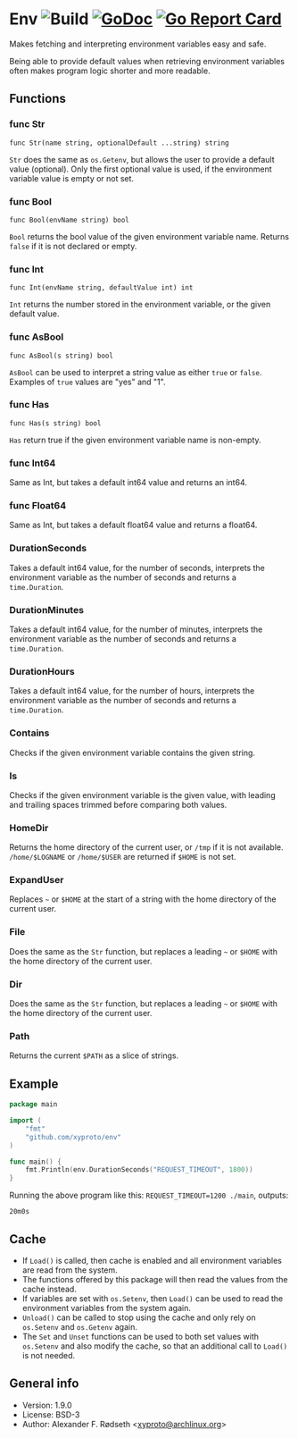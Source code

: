 # Env ![Build](https://github.com/xyproto/env/workflows/Build/badge.svg) [![GoDoc](https://godoc.org/github.com/xyproto/env?status.svg)](http://godoc.org/github.com/xyproto/env) [![Go Report Card](https://goreportcard.com/badge/github.com/xyproto/env)](https://goreportcard.com/report/github.com/xyproto/env)

Makes fetching and interpreting environment variables easy and safe.

Being able to provide default values when retrieving environment variables often makes program logic shorter and more readable.

## Functions

### func Str

`func Str(name string, optionalDefault ...string) string`

`Str` does the same as `os.Getenv`, but allows the user to provide a default value (optional).
Only the first optional value is used, if the environment variable value is empty or not set.

### func Bool

`func Bool(envName string) bool`

`Bool` returns the bool value of the given environment variable name. Returns `false` if it is not declared or empty.

### func Int

`func Int(envName string, defaultValue int) int`

`Int` returns the number stored in the environment variable, or the given default value.

### func AsBool

`func AsBool(s string) bool`

`AsBool` can be used to interpret a string value as either `true` or `false`. Examples of `true` values are "yes" and "1".

### func Has

`func Has(s string) bool`

`Has` return true if the given environment variable name is non-empty.

### func Int64

Same as Int, but takes a default int64 value and returns an int64.

### func Float64

Same as Int, but takes a default float64 value and returns a float64.

### DurationSeconds

Takes a default int64 value, for the number of seconds, interprets the environment variable as the number of seconds and returns a `time.Duration`.

### DurationMinutes

Takes a default int64 value, for the number of minutes, interprets the environment variable as the number of seconds and returns a `time.Duration`.

### DurationHours

Takes a default int64 value, for the number of hours, interprets the environment variable as the number of seconds and returns a `time.Duration`.

### Contains

Checks if the given environment variable contains the given string.

### Is

Checks if the given environment variable is the given value, with leading and trailing spaces trimmed before comparing both values.

### HomeDir

Returns the home directory of the current user, or `/tmp` if it is not available. `/home/$LOGNAME` or `/home/$USER` are returned if `$HOME` is not set.

### ExpandUser

Replaces `~` or `$HOME` at the start of a string with the home directory of the current user.

### File

Does the same as the `Str` function, but replaces a leading `~` or `$HOME` with the home directory of the current user.

### Dir

Does the same as the `Str` function, but replaces a leading `~` or `$HOME` with the home directory of the current user.

### Path

Returns the current `$PATH` as a slice of strings.

## Example

```go
package main

import (
    "fmt"
    "github.com/xyproto/env"
)

func main() {
    fmt.Println(env.DurationSeconds("REQUEST_TIMEOUT", 1800))
}
```

Running the above program like this: `REQUEST_TIMEOUT=1200 ./main`, outputs:

    20m0s

## Cache

* If `Load()` is called, then cache is enabled and all environment variables are read from the system.
* The functions offered by this package will then read the values from the cache instead.
* If variables are set with `os.Setenv`, then `Load()` can be used to read the environment variables from the system again.
* `Unload()` can be called to stop using the cache and only rely on `os.Setenv` and `os.Getenv` again.
* The `Set` and `Unset` functions can be used to both set values with `os.Setenv` and also modify the cache, so that an additional call to `Load()` is not needed.

## General info

* Version: 1.9.0
* License: BSD-3
* Author: Alexander F. Rødseth &lt;xyproto@archlinux.org&gt;
